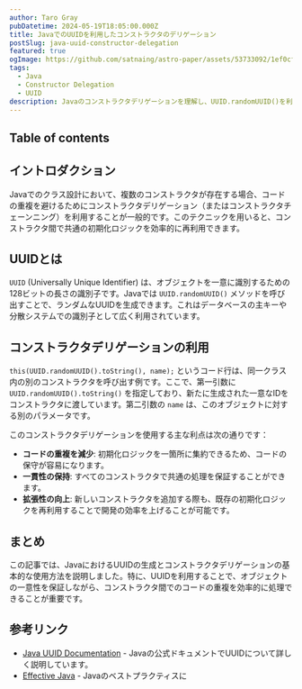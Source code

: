 ```yaml
---
author: Taro Gray
pubDatetime: 2024-05-19T18:05:00.000Z
title: JavaでのUUIDを利用したコンストラクタのデリゲーション
postSlug: java-uuid-constructor-delegation
featured: true
ogImage: https://github.com/satnaing/astro-paper/assets/53733092/1ef0cf03-8137-4d67-ac81-84a032119e3a
tags:
  - Java
  - Constructor Delegation
  - UUID
description: Javaのコンストラクタデリゲーションを理解し、UUID.randomUUID()を利用したオブジェクトの識別方法について詳しく説明します。
---
```


## Table of contents

## イントロダクション

Javaでのクラス設計において、複数のコンストラクタが存在する場合、コードの重複を避けるためにコンストラクタデリゲーション（またはコンストラクタチェーンニング）を利用することが一般的です。このテクニックを用いると、コンストラクタ間で共通の初期化ロジックを効率的に再利用できます。

## UUIDとは

`UUID` (Universally Unique Identifier) は、オブジェクトを一意に識別するための128ビットの長さの識別子です。Javaでは `UUID.randomUUID()` メソッドを呼び出すことで、ランダムなUUIDを生成できます。これはデータベースの主キーや分散システムでの識別子として広く利用されています。

## コンストラクタデリゲーションの利用

`this(UUID.randomUUID().toString(), name);` というコード行は、同一クラス内の別のコンストラクタを呼び出す例です。ここで、第一引数に `UUID.randomUUID().toString()` を指定しており、新たに生成された一意なIDをコンストラクタに渡しています。第二引数の `name` は、このオブジェクトに対する別のパラメータです。

このコンストラクタデリゲーションを使用する主な利点は次の通りです：

- **コードの重複を減少**: 初期化ロジックを一箇所に集約できるため、コードの保守が容易になります。
- **一貫性の保持**: すべてのコンストラクタで共通の処理を保証することができます。
- **拡張性の向上**: 新しいコンストラクタを追加する際も、既存の初期化ロジックを再利用することで開発の効率を上げることが可能です。

## まとめ

この記事では、JavaにおけるUUIDの生成とコンストラクタデリゲーションの基本的な使用方法を説明しました。特に、UUIDを利用することで、オブジェクトの一意性を保証しながら、コンストラクタ間でのコードの重複を効率的に処理できることが重要です。

## 参考リンク

- [Java UUID Documentation](https://docs.oracle.com/javase/8/docs/api/java/util/UUID.html) - Javaの公式ドキュメントでUUIDについて詳しく説明しています。
- [Effective Java](https://www.oreilly.com/library/view/effective-java/9780134685991/) - Javaのベストプラクティスに
